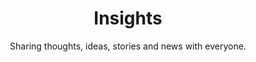 ---
title: Insights
subtitle: "Sharing thoughts, ideas, stories and news with everyone."
draft: false
---